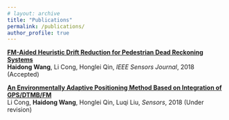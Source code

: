 ```yaml
---
# layout: archive
title: "Publications"
permalink: /publications/
author_profile: true
---
```


<!-- {% if author.googlescholar %}
  You can also find my articles on <u><a href="{{author.googlescholar}}">my Google Scholar profile</a>.</u>
{% endif %}

{% include base_path %}

{% for post in site.publications reversed %}
  {% include archive-single.html %}
{% endfor %} -->

<!-- <style>a:hover {text-decoration:underline;}</style> -->


<b>[FM-Aided Heuristic Drift Reduction for Pedestrian Dead Reckoning Systems](https://cleartune.github.io/publication/PDR)</b> <br> 
<b>Haidong Wang</b>, Li Cong, Honglei Qin, <i>IEEE Sensors Journal</i>, 2018 (Accepted)

<b>[An Environmentally Adaptive Positioning Method Based on Integration of GPS/DTMB/FM](https://cleartune.github.io/publication/GPS_DTMB_FM)</b> <br>
Li Cong, <b>Haidong Wang</b>, Honglei Qin, Luqi Liu, <i>Sensors</i>, 2018 (Under revision)
